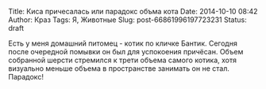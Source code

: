 Title: Киса причесалась или парадокс объма кота
Date: 2014-10-10 08:42
Author: Краз
Tags: Я, Животные
Slug: post-66861996197723231
Status: draft

Есть у меня домашний питомец - котик по кличке Бантик. Сегодня после очередной помывки он был для успокоения причёсан. Объем собранной шерсти стремился к трети объема самого котика, хотя визуально меньше объема в пространстве занимать он не стал. Парадокс!
